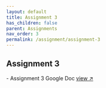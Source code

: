 ```yaml
---
layout: default
title: Assignment 3
has_children: false
parent: Assignments
nav_order: 3
permalink: /assignment/assignment-3
---
```


<h2>Assignment 3</h2>
- Assignment 3 Google Doc <a href="https://docs.google.com/document/d/15HV3Lwl0MfZ-Rrw_ElxCn28E41gj1NSmLfXfBvn4jh0/edit?usp=sharing" target="_blank" rel="noopener">view &#x2197;</a>
